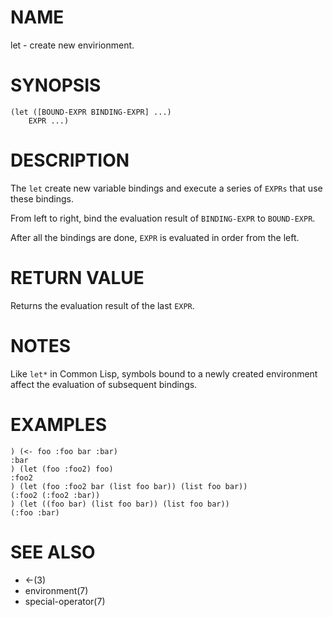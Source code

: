 # NAME
let - create new envirionment.

# SYNOPSIS

    (let ([BOUND-EXPR BINDING-EXPR] ...)
        EXPR ...)

# DESCRIPTION
The `let` create new variable bindings and execute a series of `EXPRs` that use these bindings.

From left to right, bind the evaluation result of `BINDING-EXPR` to `BOUND-EXPR`.

After all the bindings are done, `EXPR` is evaluated in order from the left.

# RETURN VALUE
Returns the evaluation result of the last `EXPR`.

# NOTES
Like `let*` in Common Lisp, symbols bound to a newly created environment affect the evaluation of subsequent bindings.

# EXAMPLES

    ) (<- foo :foo bar :bar)
    :bar
    ) (let (foo :foo2) foo)
    :foo2
    ) (let (foo :foo2 bar (list foo bar)) (list foo bar))
    (:foo2 (:foo2 :bar))
    ) (let ((foo bar) (list foo bar)) (list foo bar))
    (:foo :bar)

# SEE ALSO
- <-(3)
- environment(7)
- special-operator(7)
